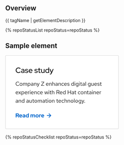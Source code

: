 ## Overview

{{ tagName | getElementDescription }}

{% repoStatusList repoStatus=repoStatus %}


## Sample element

<uxdot-example width-adjustment="442px">
  <img src="card.svg"
        alt="Image of a card element"
        width="360"
        height="235">
</uxdot-example>

{% repoStatusChecklist repoStatus=repoStatus %}
